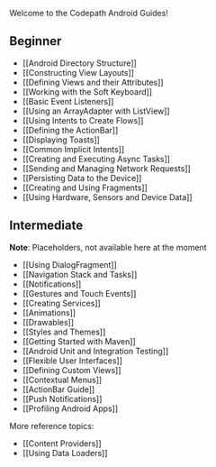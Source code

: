 Welcome to the Codepath Android Guides!

## Beginner

* [[Android Directory Structure]]
* [[Constructing View Layouts]]
* [[Defining Views and their Attributes]] 
* [[Working with the Soft Keyboard]]
* [[Basic Event Listeners]]
* [[Using an ArrayAdapter with ListView]]
* [[Using Intents to Create Flows]]
* [[Defining the ActionBar]]
* [[Displaying Toasts]]
* [[Common Implicit Intents]]
* [[Creating and Executing Async Tasks]]
* [[Sending and Managing Network Requests]]
* [[Persisting Data to the Device]]
* [[Creating and Using Fragments]]
* [[Using Hardware, Sensors and Device Data]]

## Intermediate

**Note**: Placeholders, not available here at the moment

* [[Using DialogFragment]]
* [[Navigation Stack and Tasks]]
* [[Notifications]]
* [[Gestures and Touch Events]]
* [[Creating Services]]
* [[Animations]]
* [[Drawables]]
* [[Styles and Themes]]
* [[Getting Started with Maven]]
* [[Android Unit and Integration Testing]]
* [[Flexible User Interfaces]]
* [[Defining Custom Views]]
* [[Contextual Menus]]
* [[ActionBar Guide]]
* [[Push Notifications]]
* [[Profiling Android Apps]]

More reference topics:

* [[Content Providers]]
* [[Using Data Loaders]]